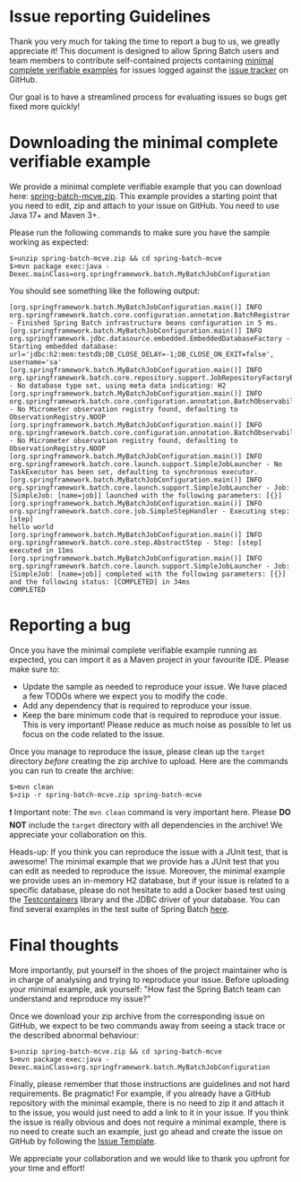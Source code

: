 # Issue reporting Guidelines

Thank you very much for taking the time to report a bug to us, we greatly appreciate it! This document is designed to allow Spring Batch users and team members to contribute self-contained projects containing [minimal complete verifiable examples](https://en.wikipedia.org/wiki/Minimal_reproducible_example) for issues logged against the [issue tracker](https://github.com/spring-projects/spring-batch/issues) on GitHub.

Our goal is to have a streamlined process for evaluating issues so bugs get fixed more quickly!

# Downloading the minimal complete verifiable example

We provide a minimal complete verifiable example that you can download here: [spring-batch-mcve.zip](https://raw.githubusercontent.com/wiki/spring-projects/spring-batch/mcve/spring-batch-mcve.zip). This example provides a starting point that you need to edit, zip and attach to your issue on GitHub. You need to use Java 17+ and Maven 3+.

Please run the following commands to make sure you have the sample working as expected:

```shell
$>unzip spring-batch-mcve.zip && cd spring-batch-mcve
$>mvn package exec:java -Dexec.mainClass=org.springframework.batch.MyBatchJobConfiguration
```

You should see something like the following output:

```
[org.springframework.batch.MyBatchJobConfiguration.main()] INFO org.springframework.batch.core.configuration.annotation.BatchRegistrar - Finished Spring Batch infrastructure beans configuration in 5 ms.
[org.springframework.batch.MyBatchJobConfiguration.main()] INFO org.springframework.jdbc.datasource.embedded.EmbeddedDatabaseFactory - Starting embedded database: url='jdbc:h2:mem:testdb;DB_CLOSE_DELAY=-1;DB_CLOSE_ON_EXIT=false', username='sa'
[org.springframework.batch.MyBatchJobConfiguration.main()] INFO org.springframework.batch.core.repository.support.JobRepositoryFactoryBean - No database type set, using meta data indicating: H2
[org.springframework.batch.MyBatchJobConfiguration.main()] INFO org.springframework.batch.core.configuration.annotation.BatchObservabilityBeanPostProcessor - No Micrometer observation registry found, defaulting to ObservationRegistry.NOOP
[org.springframework.batch.MyBatchJobConfiguration.main()] INFO org.springframework.batch.core.configuration.annotation.BatchObservabilityBeanPostProcessor - No Micrometer observation registry found, defaulting to ObservationRegistry.NOOP
[org.springframework.batch.MyBatchJobConfiguration.main()] INFO org.springframework.batch.core.launch.support.SimpleJobLauncher - No TaskExecutor has been set, defaulting to synchronous executor.
[org.springframework.batch.MyBatchJobConfiguration.main()] INFO org.springframework.batch.core.launch.support.SimpleJobLauncher - Job: [SimpleJob: [name=job]] launched with the following parameters: [{}]
[org.springframework.batch.MyBatchJobConfiguration.main()] INFO org.springframework.batch.core.job.SimpleStepHandler - Executing step: [step]
hello world
[org.springframework.batch.MyBatchJobConfiguration.main()] INFO org.springframework.batch.core.step.AbstractStep - Step: [step] executed in 11ms
[org.springframework.batch.MyBatchJobConfiguration.main()] INFO org.springframework.batch.core.launch.support.SimpleJobLauncher - Job: [SimpleJob: [name=job]] completed with the following parameters: [{}] and the following status: [COMPLETED] in 34ms
COMPLETED
```

# Reporting a bug

Once you have the minimal complete verifiable example running as expected, you can import it as a Maven project in your favourite IDE. Please make sure to:

* Update the sample as needed to reproduce your issue. We have placed a few TODOs where we expect you to modify the code.
* Add any dependency that is required to reproduce your issue.
* Keep the bare minimum code that is required to reproduce your issue. This is very important! Please reduce as much noise as possible to let us focus on the code related to the issue.

Once you manage to reproduce the issue, please clean up the `target` directory *before* creating the zip archive to upload. Here are the commands you can run to create the archive:

```shell
$>mvn clean
$>zip -r spring-batch-mcve.zip spring-batch-mcve
```

:exclamation: Important note: The `mvn clean` command is very important here. Please **DO NOT** include the `target` directory with all dependencies in the archive! We appreciate your collaboration on this.

Heads-up: If you think you can reproduce the issue with a JUnit test, that is awesome! The minimal example that we provide
has a JUnit test that you can edit as needed to reproduce the issue. Moreover, the minimal example we provide uses an in-memory H2 database, but if your issue is related to a specific database, please do not hesitate to add a Docker based test using
the [Testcontainers](https://www.testcontainers.org) library and the JDBC driver of your database. You can find several examples in the test suite of Spring Batch [here](https://github.com/spring-projects/spring-batch/blob/main/spring-batch-core/src/test/java/org/springframework/batch/core/test/repository/MySQLJobRepositoryIntegrationTests.java).

# Final thoughts

More importantly, put yourself in the shoes of the project maintainer who is in charge of analysing and trying to reproduce your issue. Before uploading your minimal example, ask yourself: "How fast the Spring Batch team can understand and reproduce my issue?"

Once we download your zip archive from the corresponding issue on GitHub, we expect to be two commands away from seeing a stack trace or the described abnormal behaviour:

```shell
$>unzip spring-batch-mcve.zip && cd spring-batch-mcve
$>mvn package exec:java -Dexec.mainClass=org.springframework.batch.MyBatchJobConfiguration
```

Finally, please remember that those instructions are guidelines and not hard requirements. Be pragmatic! For example, if you already have a GitHub repository with the minimal example, there is no need to zip it and attach it to the issue, you would just need to add a link to it in your issue. If you think the issue is really obvious and does not require a minimal example, there is no need to create such an example, just go ahead and create the issue on GitHub by following the [Issue Template](https://github.com/spring-projects/spring-batch/blob/main/.github/ISSUE_TEMPLATE/bug_report.md).

We appreciate your collaboration and we would like to thank you upfront for your time and effort!
